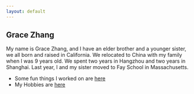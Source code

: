 ```yaml
---
layout: default
---
```


## Grace Zhang

My name is Grace Zhang, and I have an elder brother and a younger sister, we all born and raised in California. We relocated to China with my family when I was 9 years old. We spent two years in Hangzhou and two years in Shanghai. Last year, I and my sister moved to Fay School in Massachusetts.

- Some fun things I worked on are [here](/)
- My Hobbies are [here](/hobbies.html)
